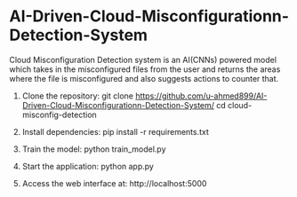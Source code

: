 # AI-Driven-Cloud-Misconfigurationn-Detection-System
Cloud Misconfiguration Detection system is an AI(CNNs) powered model which takes in the misconfigured files from the user and returns the areas where the file is misconfigured and also suggests actions to counter that.

1. Clone the repository:
   git clone  https://github.com/u-ahmed899/AI-Driven-Cloud-Misconfigurationn-Detection-System/
   cd cloud-misconfig-detection

2. Install dependencies:
   pip install -r requirements.txt

3. Train the model:
   python train_model.py

4. Start the application:
   python app.py

5. Access the web interface at:
   http://localhost:5000
